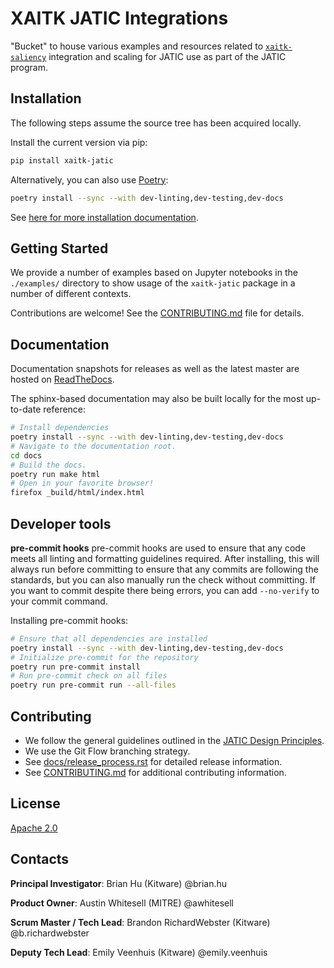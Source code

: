 # XAITK JATIC Integrations

"Bucket" to house various examples and resources related to
[`xaitk-saliency`](https://github.com/xaitk/xaitk-saliency)
integration and scaling for JATIC use as part of the JATIC program.

<!-- :auto installation: -->
## Installation
The following steps assume the source tree has been acquired locally.

Install the current version via pip:
```bash
pip install xaitk-jatic
```

Alternatively, you can also use [Poetry](https://python-poetry.org/):
```bash
poetry install --sync --with dev-linting,dev-testing,dev-docs
```

See [here for more installation documentation](
https://xaitk-jatic.readthedocs.io/en/latest/installation.html).
<!-- :auto installation: -->

<!-- :auto getting-started: -->
## Getting Started
We provide a number of examples based on Jupyter notebooks in the
`./examples/` directory to show usage of the `xaitk-jatic` package in a number
of different contexts.

Contributions are welcome!
See the [CONTRIBUTING.md](./CONTRIBUTING.md) file for details.
<!-- :auto getting-started: -->

<!-- :auto documentation: -->
## Documentation
Documentation snapshots for releases as well as the latest master are hosted
on [ReadTheDocs](https://xaitk-jatic.readthedocs.io/en/latest/).

The sphinx-based documentation may also be built locally for the most
up-to-date reference:
```bash
# Install dependencies
poetry install --sync --with dev-linting,dev-testing,dev-docs
# Navigate to the documentation root.
cd docs
# Build the docs.
poetry run make html
# Open in your favorite browser!
firefox _build/html/index.html
```
<!-- :auto documentation: -->

<!-- :auto developer-tools: -->
## Developer tools

**pre-commit hooks**
pre-commit hooks are used to ensure that any code meets all linting and
formatting guidelines required. After installing, this will always run before
 committing to ensure that any commits are following the standards, but you
 can also manually run the check without committing. If you want to commit
 despite there being errors, you can add `--no-verify` to your commit command.

Installing pre-commit hooks:
```bash
# Ensure that all dependencies are installed
poetry install --sync --with dev-linting,dev-testing,dev-docs
# Initialize pre-commit for the repository
poetry run pre-commit install
# Run pre-commit check on all files
poetry run pre-commit run --all-files
```
<!-- :auto developer-tools: -->

<!-- :auto contributing: -->
## Contributing
- We follow the general guidelines outlined in the
[JATIC Design Principles](https://cdao.pages.jatic.net/public/program/design-principles/).
- We use the Git Flow branching strategy.
- See [docs/release_process.rst](./docs/release_process.rst) for detailed release information.
- See [CONTRIBUTING.md](./CONTRIBUTING.md) for additional contributing information.
<!-- :auto contributing: -->

<!-- :auto license: -->
## License
[Apache 2.0](./LICENSE)
<!-- :auto license: -->

<!-- :auto contacts: -->
## Contacts

**Principal Investigator**: Brian Hu (Kitware) @brian.hu

**Product Owner**: Austin Whitesell (MITRE) @awhitesell

**Scrum Master / Tech Lead**: Brandon RichardWebster (Kitware) @b.richardwebster

**Deputy Tech Lead**: Emily Veenhuis (Kitware) @emily.veenhuis

<!-- :auto contacts: -->
